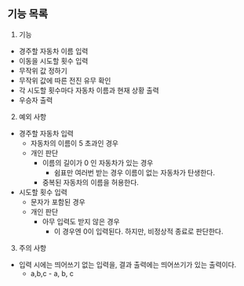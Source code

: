 ## 기능 목록
1) 기능
- 경주할 자동차 이름 입력
- 이동을 시도할 횟수 입력
- 무작위 값 정하기
- 무작위 값에 따른 전진 유무 확인
- 각 시도할 횟수마다 자동차 이름과 현재 상황 출력
- 우승자 출력
  
2) 예외 사항
- 경주할 자동차 입력
  - 자동차의 이름이 5 초과인 경우
  - 개인 판단
    - 이름의 길이가 0 인 자동차가 있는 경우
      - 쉼표만 여러번 받는 경우 이름이 없는 자동차가 탄생한다.
    - 중복된 자동차의 이름을 허용한다.
- 시도할 횟수 입력
  - 문자가 포함된 경우
  - 개인 판단
    - 아무 입력도 받지 않은 경우
      - 이 경우엔 0이 입력된다. 하지만, 비정상적 종료로 판단한다.
  
3) 주의 사항
- 입력 시에는 띄어쓰기 없는 입력을, 결과 출력에는 띄어쓰기가 있는 출력이다.
  - a,b,c - a, b, c